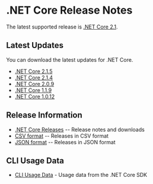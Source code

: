 # .NET Core Release Notes

The latest supported release is [.NET Core 2.1](2.1).

## Latest Updates

You can download the latest updates for .NET Core.

* [.NET Core 2.1.5](2.1/2.1.5/2.1.5-download.md)
* [.NET Core 2.1.4](2.1/2.1.4/2.1.4-download.md)
* [.NET Core 2.0.9](download-archives/2.0.9-download.md)
* [.NET Core 1.1.9](download-archives/1.1.9-download.md)
* [.NET Core 1.0.12](download-archives/1.0.12-download.md)

## Release Information

* [.NET Core Releases](download-archive.md) -- Release notes and downloads
* [CSV format](releases.csv) -- Releases in CSV format
* [JSON format](releases.json) -- Releases in JSON format

## CLI Usage Data

* [CLI Usage Data](cli-usage-data.md) - Usage data from the .NET Core SDK
